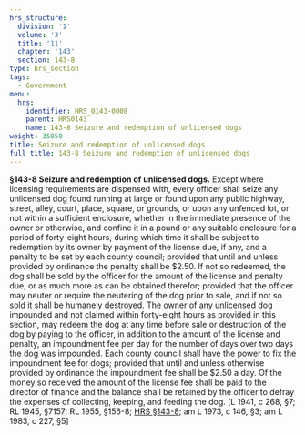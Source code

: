 ```yaml
---
hrs_structure:
  division: '1'
  volume: '3'
  title: '11'
  chapter: '143'
  section: 143-8
type: hrs_section
tags:
  - Government
menu:
  hrs:
    identifier: HRS_0143-0008
    parent: HRS0143
    name: 143-8 Seizure and redemption of unlicensed dogs
weight: 35050
title: Seizure and redemption of unlicensed dogs
full_title: 143-8 Seizure and redemption of unlicensed dogs
---
```

**§143-8 Seizure and redemption of unlicensed dogs.** Except where licensing requirements are dispensed with, every officer shall seize any unlicensed dog found running at large or found upon any public highway, street, alley, court, place, square, or grounds, or upon any unfenced lot, or not within a sufficient enclosure, whether in the immediate presence of the owner or otherwise, and confine it in a pound or any suitable enclosure for a period of forty-eight hours, during which time it shall be subject to redemption by its owner by payment of the license due, if any, and a penalty to be set by each county council; provided that until and unless provided by ordinance the penalty shall be $2.50\. If not so redeemed, the dog shall be sold by the officer for the amount of the license and penalty due, or as much more as can be obtained therefor; provided that the officer may neuter or require the neutering of the dog prior to sale, and if not so sold it shall be humanely destroyed. The owner of any unlicensed dog impounded and not claimed within forty-eight hours as provided in this section, may redeem the dog at any time before sale or destruction of the dog by paying to the officer, in addition to the amount of the license and penalty, an impoundment fee per day for the number of days over two days the dog was impounded. Each county council shall have the power to fix the impoundment fee for dogs; provided that until and unless otherwise provided by ordinance the impoundment fee shall be $2.50 a day. Of the money so received the amount of the license fee shall be paid to the director of finance and the balance shall be retained by the officer to defray the expenses of collecting, keeping, and feeding the dog. [L 1941, c 268, §7; RL 1945, §7157; RL 1955, §156-8; [HRS §143-8](/title-11/chapter-143/section-143-8/); am L 1973, c 146, §3; am L 1983, c 227, §5]